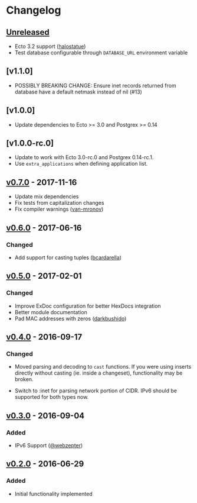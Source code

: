 # Changelog

## [Unreleased]

- Ecto 3.2 support ([halostatue](https://github.com/halostatue))
- Test database configurable through `DATABASE_URL` environment variable

## [v1.1.0]

- POSSIBLY BREAKING CHANGE: Ensure inet records returned from database have a default
  netmask instead of nil (#13)

## [v1.0.0]
- Update dependencies to Ecto >= 3.0 and Postgrex >= 0.14

## [v1.0.0-rc.0]
- Update to work with Ecto 3.0-rc.0 and Postgrex 0.14-rc.1.
- Use `extra_applications` when defining application list.

## [v0.7.0] - 2017-11-16
- Update mix dependencies
- Fix tests from capitalization changes
- Fix compiler warnings ([van-mronov](https://github.com/van-mronov))

## [v0.6.0] - 2017-06-16
### Changed
- Add support for casting tuples ([bcardarella](https://github.com/bcardarella))


## [v0.5.0] - 2017-02-01
### Changed
- Improve ExDoc configuration for better HexDocs integration
- Better module documentation
- Pad MAC addresses with zeros ([darkbushido](https://github.com/darkbushido))


## [v0.4.0] - 2016-09-17
### Changed
- Moved parsing and decoding to `cast` functions. If you were using inserts
  directly without casting (ie. inside a changeset), functionality may be broken.

- Switch to :inet for parsing network portion of CIDR. IPv6 should be supported for
  both types now.


## [v0.3.0] - 2016-09-04
### Added
- IPv6 Support ([@webzepter](https://github.com/webzepter))


## [v0.2.0] - 2016-06-29
### Added
- Initial functionality implemented

[Unreleased]: https://github.com/adam12/ecto_network/compare/v0.7.0...HEAD
[v0.7.0]: https://github.com/adam12/ecto_network/compare/v0.6.0...v0.7.0
[v0.6.0]: https://github.com/adam12/ecto_network/compare/v0.5.0...v0.6.0
[v0.5.0]: https://github.com/adam12/ecto_network/compare/v0.4.0...v0.5.0
[v0.4.0]: https://github.com/adam12/ecto_network/compare/v0.3.0...v0.4.0
[v0.3.0]: https://github.com/adam12/ecto_network/compare/v0.2.0...v0.3.0
[v0.2.0]: https://github.com/adam12/ecto_network/tree/v0.2.0
